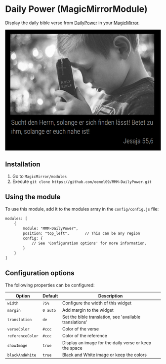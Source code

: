 # Daily Power (MagicMirrorModule)
Display the daily bible verse from [DailyPower](https://dailypower.oemel09.de) in your [MagicMirror](https://github.com/MichMich/MagicMirror).

![Screenshot](screenshot.png)

## Installation
1. Go to `MagicMirror/modules`
2. Execute `git clone https://github.com/oemel09/MMM-DailyPower.git`

## Using the module
To use this module, add it to the modules array in the `config/config.js` file:
```
modules: [
    {
        module: "MMM-DailyPower",
        position: "top_left",       // This can be any region
        config: {
            // See 'Configuration options' for more information.
        }
    }
]
```

## Configuration options
The following properties can be configured:

| Option            | Default       | Description
| ----------------- | ------------- | ----------- 
| `width`           | `75%`         | Configure the width of this widget
| `margin`          | `0 auto`      | Add margin to the widget
| `translation`     | `de`          | Set the bible translation, see 'available translations'
| `verseColor`      | `#ccc`        | Color of the verse
| `referenceColor`  | `#ccc`        | Color of the reference 
| `showImage`       | `true`        | Display an image for the daily verse or keep the space
| `blackAndWhite`   | `true`        | Black and White image or keep the colors

